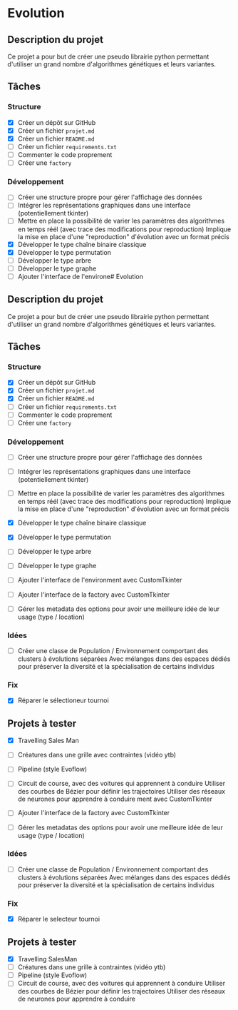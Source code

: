 # Evolution

## Description du projet

Ce projet a pour but de créer une pseudo librairie python permettant d'utiliser un grand nombre d'algorithmes génétiques et leurs variantes.

## Tâches

### Structure

- [x] Créer un dépôt sur GitHub
- [x] Créer un fichier `projet.md`
- [x] Créer un fichier `README.md`
- [ ] Créer un fichier `requirements.txt`
- [ ] Commenter le code proprement
- [ ] Créer une `factory`

### Développement

- [ ] Créer une structure propre pour gérer l'affichage des données
- [ ] Intégrer les représentations graphiques dans une interface (potentiellement tkinter)
- [ ] Mettre en place la possibilité de varier les paramètres des algorithmes en temps réél (avec trace des modifications pour reproduction)
Implique la mise en place d'une "reproduction" d'évolution avec un format précis
- [x] Développer le type chaîne binaire classique
- [x] Développer le type permutation
- [ ] Développer le type arbre
- [ ] Développer le type graphe
- [ ] Ajouter l'interface de l'environe# Evolution

## Description du projet

Ce projet a pour but de créer une pseudo librairie python permettant d'utiliser un grand nombre d'algorithmes génétiques et leurs variantes.

## Tâches

### Structure

- [x] Créer un dépôt sur GitHub
- [x] Créer un fichier `projet.md`
- [x] Créer un fichier `README.md`
- [ ] Créer un fichier `requirements.txt`
- [ ] Commenter le code proprement
- [ ] Créer une `factory`

### Développement

- [ ] Créer une structure propre pour gérer l'affichage des données
- [ ] Intégrer les représentations graphiques dans une interface (potentiellement tkinter)
- [ ] Mettre en place la possibilité de varier les paramètres des algorithmes en temps réél (avec trace des modifications pour reproduction)
Implique la mise en place d'une "reproduction" d'évolution avec un format précis
- [x] Développer le type chaîne binaire classique
- [x] Développer le type permutation
- [ ] Développer le type arbre
- [ ] Développer le type graphe
- [ ] Ajouter l'interface de l'environment avec CustomTkinter
- [ ] Ajouter l'interface de la factory avec CustomTkinter
- [ ] Gérer les metadata des options pour avoir une meilleure idée de leur usage (type / location)


### Idées

- [ ] Créer une classe de Population / Environnement comportant des clusters à évolutions séparées
Avec mélanges dans des espaces dédiés pour préserver la diversité et la spécialisation de certains individus

### Fix

- [x] Réparer le sélectioneur tournoi

## Projets à tester

- [x] Travelling Sales Man
- [ ] Créatures dans une grille avec contraintes (vidéo ytb)
- [ ] Pipeline (style Evoflow)
- [ ] Circuit de course, avec des voitures qui apprennent à conduire
Utiliser des courbes de Bézier pour définir les trajectoires
Utiliser des réseaux de neurones pour apprendre à conduire
ment avec CustomTkinter
- [ ] Ajouter l'interface de la factory avec CustomTkinter
- [ ] Gérer les metadatas des options pour avoir une meilleure idée de leur usage (type / location)


### Idées

- [ ] Créer une classe de Population / Environnement comportant des clusters à évolutions séparées
Avec mélanges dans des espaces dédiés pour préserver la diversité et la spécialisation de certains individus

### Fix

- [x] Réparer le selecteur tournoi

## Projets à tester

- [x] Travelling SalesMan
- [ ] Créatures dans une grille à contraintes (vidéo ytb)
- [ ] Pipeline (style Evoflow)
- [ ] Circuit de course, avec des voitures qui apprennent à conduire
Utiliser des courbes de Bézier pour définir les trajectoires
Utiliser des réseaux de neurones pour apprendre à conduire
